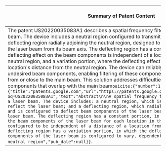 | Summary of Patent Content | Beam Shape Change | Workpiece Alignment | Optical Axis Alignment |
|---------------------------|-------------------|---------------------|------------------------|
| The patent US20220035083A1 describes a spatial frequency filter device for use with a laser beam. The device includes a neutral region configured to transmit or reflect the laser beam and a deflecting region radially adjoining the neutral region, designed to deflect beam components of the laser beam from its beam axis. The deflecting region has a constant portion, where the deflecting effect on the beam components is independent of a location's distance from the neutral region, and a variation portion, where the deflecting effect varies depending on a location's distance from the neutral region. The device can reliably and effectively deflect undesired beam components, enabling filtering of these components whether they are separated from or close to the main beam. This solution addresses difficulties in filtering undesired beam components that overlap with the main beam&#8203;``oaicite:{"number":1,"metadata":{"title":"patents.google.com","url":"https://patents.google.com/patent/US20220035083A1/en?oq=US20220035083A1","text":"Abstract\n\nA spatial frequency filter device is for use with a laser beam. The device includes: a neutral region, which is configured to transmit or reflect the laser beam; and a deflecting region, which radially adjoins the neutral region and is configured to deflect beam components of the laser beam from a beam axis of the laser beam. The deflecting region has a constant portion, in which a deflecting effect on the beam components of the laser beam for each location in the constant portion is configured to be independent of a distance of a location from the neutral region. the deflecting region has a variation portion, in which the deflecting effect on the beam components of the laser beam is configured to vary, dependent on a distance from the neutral region","pub_date":null}}``&#8203;. | B | D | B |
